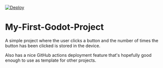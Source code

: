 [![Deploy](https://github.com/Almogo97/My-First-Godot-Project/actions/workflows/deploy.yml/badge.svg)](https://github.com/Almogo97/My-First-Godot-Project/actions/workflows/deploy.yml)

# My-First-Godot-Project
A simple project where the user clicks a button and the number of times the button has been clicked is stored in the device.

Also has a nice GitHub actions deployment feature that's hopefully good enough to use as template for other projects.
